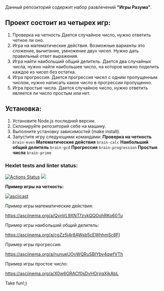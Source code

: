 Данный репозиторий содержит набор развлечений **"Игры Разума"**.

## Проект состоит из четырех игр:

1. Проверка на четность Дается случайное число, нужно ответить четное ли оно.
2. Игра на математические действия. Возможные варианты это сложение, вычитание, умножение двух чисел. Нужно дать правильный ответ выражения.
3. Игра найти наибольший общий делитель. Дается два случайных числа, нужно найти наибольшее число, на которое можно поделить каждое из чисел без остатка.
4. Игра прогрессия. Дается прогрессия чисел с одним пропущенным числом, нужно написать какое число в прогрессии пропущенно.
5. Игра простые числа. Дается случайное число, нужно ответить является ли число простым или нет.

## Установка:

1. Установите Node.js последней версии.
2. Склонируйте репозиторий себе на машину.
3. Выполните установку зависимостей (make install).
4. Запустите игру следующими командами:
   **Проверка на четность** `brain-even`
   **Математические действия** `brain-calc`
   **Наибольший общий делитель** `brain-gcd`
   **Прогрессия** `brain-progression`
   **Простые числа** `brain-prime`

### Hexlet tests and linter status:

[![Actions Status](https://github.com/Starodubtcev/frontend-project-lvl1/workflows/hexlet-check/badge.svg)](https://github.com/Starodubtcev/frontend-project-lvl1/actions)
<a href="https://codeclimate.com/github/codeclimate/codeclimate/maintainability"><img src="https://api.codeclimate.com/v1/badges/a99a88d28ad37a79dbf6/maintainability" /></a>

**Пример игры на четность:**

[![asciicast](https://asciinema.org/a/oYlo03Zrs7AoKhl0wpaGvNXWE.svg)](https://asciinema.org/a/oYlo03Zrs7AoKhl0wpaGvNXWE)

Пример игры математические действия:

https://asciinema.org/a/QvnVL9XNT7zykQQOohRKo60Tu

Пример игры наибольший общий делитель:

https://asciinema.org/a/cgZz5j4r8AWsb5cEWhhmSc8FI

Пример игры прогрессия:

https://asciinema.org/a/nunueUOvWQRuSBIYbv4qwfVTh

Пример игры простое число:

https://asciinema.org/a/X0w6GRACf0sDvHOrjrqXjkAbL

Take fun!;)
